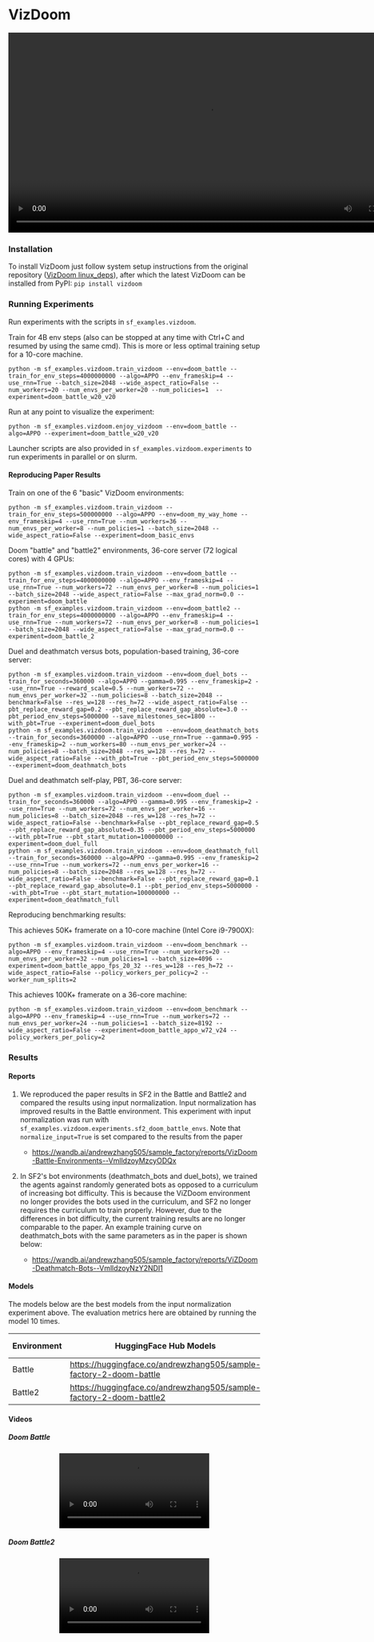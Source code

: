 # VizDoom
<video width="800" controls autoplay><source src="https://huggingface.co/datasets/edbeeching/sample_factory_videos/resolve/main/vizdoom_grid_12_30s.mp4" type="video/mp4"></video>
### Installation

To install VizDoom just follow system setup instructions from the original repository ([VizDoom linux_deps](https://github.com/mwydmuch/ViZDoom/blob/master/doc/Building.md#linux_deps)),
after which the latest VizDoom can be installed from PyPI: 
```pip install vizdoom```

### Running Experiments

Run experiments with the scripts in `sf_examples.vizdoom`.

Train for 4B env steps (also can be stopped at any time with Ctrl+C and resumed by using the same cmd).
This is more or less optimal training setup for a 10-core machine.

```
python -m sf_examples.vizdoom.train_vizdoom --env=doom_battle --train_for_env_steps=4000000000 --algo=APPO --env_frameskip=4 --use_rnn=True --batch_size=2048 --wide_aspect_ratio=False --num_workers=20 --num_envs_per_worker=20 --num_policies=1  --experiment=doom_battle_w20_v20
```

Run at any point to visualize the experiment:

```
python -m sf_examples.vizdoom.enjoy_vizdoom --env=doom_battle --algo=APPO --experiment=doom_battle_w20_v20
```

Launcher scripts are also provided in `sf_examples.vizdoom.experiments` to run experiments in parallel or on slurm.

#### Reproducing Paper Results

Train on one of the 6 "basic" VizDoom environments:

```
python -m sf_examples.vizdoom.train_vizdoom --train_for_env_steps=500000000 --algo=APPO --env=doom_my_way_home --env_frameskip=4 --use_rnn=True --num_workers=36 --num_envs_per_worker=8 --num_policies=1 --batch_size=2048 --wide_aspect_ratio=False --experiment=doom_basic_envs
```

Doom "battle" and "battle2" environments, 36-core server (72 logical cores) with 4 GPUs:
```
python -m sf_examples.vizdoom.train_vizdoom --env=doom_battle --train_for_env_steps=4000000000 --algo=APPO --env_frameskip=4 --use_rnn=True --num_workers=72 --num_envs_per_worker=8 --num_policies=1 --batch_size=2048 --wide_aspect_ratio=False --max_grad_norm=0.0 --experiment=doom_battle
python -m sf_examples.vizdoom.train_vizdoom --env=doom_battle2 --train_for_env_steps=4000000000 --algo=APPO --env_frameskip=4 --use_rnn=True --num_workers=72 --num_envs_per_worker=8 --num_policies=1 --batch_size=2048 --wide_aspect_ratio=False --max_grad_norm=0.0 --experiment=doom_battle_2
```

Duel and deathmatch versus bots, population-based training, 36-core server:

```
python -m sf_examples.vizdoom.train_vizdoom --env=doom_duel_bots --train_for_seconds=360000 --algo=APPO --gamma=0.995 --env_frameskip=2 --use_rnn=True --reward_scale=0.5 --num_workers=72 --num_envs_per_worker=32 --num_policies=8 --batch_size=2048 --benchmark=False --res_w=128 --res_h=72 --wide_aspect_ratio=False --pbt_replace_reward_gap=0.2 --pbt_replace_reward_gap_absolute=3.0 --pbt_period_env_steps=5000000 --save_milestones_sec=1800 --with_pbt=True --experiment=doom_duel_bots
python -m sf_examples.vizdoom.train_vizdoom --env=doom_deathmatch_bots --train_for_seconds=3600000 --algo=APPO --use_rnn=True --gamma=0.995 --env_frameskip=2 --num_workers=80 --num_envs_per_worker=24 --num_policies=8 --batch_size=2048 --res_w=128 --res_h=72 --wide_aspect_ratio=False --with_pbt=True --pbt_period_env_steps=5000000 --experiment=doom_deathmatch_bots
```

Duel and deathmatch self-play, PBT, 36-core server:

```
python -m sf_examples.vizdoom.train_vizdoom --env=doom_duel --train_for_seconds=360000 --algo=APPO --gamma=0.995 --env_frameskip=2 --use_rnn=True --num_workers=72 --num_envs_per_worker=16 --num_policies=8 --batch_size=2048 --res_w=128 --res_h=72 --wide_aspect_ratio=False --benchmark=False --pbt_replace_reward_gap=0.5 --pbt_replace_reward_gap_absolute=0.35 --pbt_period_env_steps=5000000 --with_pbt=True --pbt_start_mutation=100000000 --experiment=doom_duel_full
python -m sf_examples.vizdoom.train_vizdoom --env=doom_deathmatch_full --train_for_seconds=360000 --algo=APPO --gamma=0.995 --env_frameskip=2 --use_rnn=True --num_workers=72 --num_envs_per_worker=16 --num_policies=8 --batch_size=2048 --res_w=128 --res_h=72 --wide_aspect_ratio=False --benchmark=False --pbt_replace_reward_gap=0.1 --pbt_replace_reward_gap_absolute=0.1 --pbt_period_env_steps=5000000 --with_pbt=True --pbt_start_mutation=100000000 --experiment=doom_deathmatch_full
```

Reproducing benchmarking results:

This achieves 50K+ framerate on a 10-core machine (Intel Core i9-7900X):

```
python -m sf_examples.vizdoom.train_vizdoom --env=doom_benchmark --algo=APPO --env_frameskip=4 --use_rnn=True --num_workers=20 --num_envs_per_worker=32 --num_policies=1 --batch_size=4096 --experiment=doom_battle_appo_fps_20_32 --res_w=128 --res_h=72 --wide_aspect_ratio=False --policy_workers_per_policy=2 --worker_num_splits=2
```

This achieves 100K+ framerate on a 36-core machine:

```
python -m sf_examples.vizdoom.train_vizdoom --env=doom_benchmark --algo=APPO --env_frameskip=4 --use_rnn=True --num_workers=72 --num_envs_per_worker=24 --num_policies=1 --batch_size=8192 --wide_aspect_ratio=False --experiment=doom_battle_appo_w72_v24 --policy_workers_per_policy=2
```

### Results

#### Reports

1. We reproduced the paper results in SF2 in the Battle and Battle2 and compared the results using input normalization. Input normalization has improved results in the Battle environment. This experiment with input normalization was run with `sf_examples.vizdoom.experiments.sf2_doom_battle_envs`. Note that `normalize_input=True` is set compared to the results from the paper
    - https://wandb.ai/andrewzhang505/sample_factory/reports/VizDoom-Battle-Environments--VmlldzoyMzcyODQx

2. In SF2's bot environments (deathmatch_bots and duel_bots), we trained the agents against randomly generated bots as opposed to a curriculum of increasing bot difficulty. This is because the ViZDoom environment no longer provides the bots used in the curriculum, and SF2 no longer requires the curriculum to train properly. However, due to the differences in bot difficulty, the current training results are no longer comparable to the paper. An example training curve on deathmatch_bots with the same parameters as in the paper is shown below:
    - https://wandb.ai/andrewzhang505/sample_factory/reports/ViZDoom-Deathmatch-Bots--VmlldzoyNzY2NDI1

#### Models

The models below are the best models from the input normalization experiment above. The evaluation metrics here are obtained by running the model 10 times.  

| Environment | HuggingFace Hub Models                                              | Evaluation Metrics |
| ----------- | ------------------------------------------------------------------- | ------------------ |
| Battle      | https://huggingface.co/andrewzhang505/sample-factory-2-doom-battle  | 59.37 +/- 3.93     |
| Battle2     | https://huggingface.co/andrewzhang505/sample-factory-2-doom-battle2 | 36.40 +/- 4.20     |

#### Videos

##### Doom Battle

<p align="center">
<video class="w-full" src="https://huggingface.co/andrewzhang505/sample-factory-2-doom-battle/resolve/main/replay.mp4" controls="" autoplay="" loop=""></video></p>

##### Doom Battle2

<p align="center">
<video class="w-full" src="https://huggingface.co/andrewzhang505/sample-factory-2-doom-battle2/resolve/main/replay.mp4" controls="" autoplay="" loop=""></video></p>